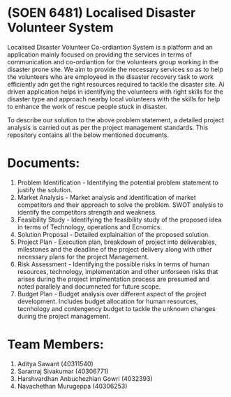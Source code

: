 # (SOEN 6481) Localised Disaster Volunteer System

Localised Disaster Volunteer Co-ordiantion System is a platform and an application mainly focused on providing the services in terms of communication and co-ordiantion for the volunteers group working in the disaster prone site. We aim to provide the necessary services so as to help the volunteers who are employeed in the disaster recovery task to work efficiently adn get the right resources required to tackle the disaster site. Ai driven application helps in identifying the volunteers with right skills for the disaster type and approach nearby local volunteers with the skills for help to enhance the work of rescue people stuck in disaster.

To describe our solution to the above problem statement, a detailed project analysis is carried out as per the project management standards. This repository contains all the below mentioned documents.

# Documents:

1. Problem Identification - Identifying the potential problem statement to justify the solution.
2. Market Analysis - Market analysis and identification of market competitors and their approach to solve the problem. SWOT analysis to identify the competitors strength and weakness.
3. Feasibility Study - Identifying the feasibility study of the proposed idea in terms of Technology, operations and Ecnomics.
4. Solution Proposal - Detailed explainaition of the proposed solution.
5. Project Plan - Execution plan, breakdown of project into deliverables, milestones and the deadline of the project delivery along with other necessary plans for the project Management.
6. Risk Assessment - Identifying the possible risks in terms of human resources, technology, implementation and other unforseen risks that arises during the project implmentation process are presumed and noted parallely and documneted for future scope.
7. Budget Plan - Budget analysis over different aspect of the project development. Includes budget allocation for human resources, tecnhology and contengency budget to tackle the unknown changes during the project management.

# Team Members:

1. Aditya Sawant (40311540)
2. Saranraj Sivakumar (40306771)
3. Harshvardhan Anbuchezhian Gowri (4032393)
4. Navachethan Murugeppa (40306253)
